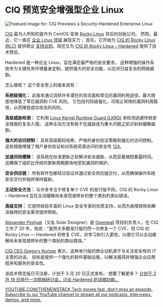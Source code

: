 # CIQ 预览安全增强型企业 Linux

![Featued image for: CIQ Previews a Security-Hardened Enterprise Linux](https://cdn.thenewstack.io/media/2024/10/c96aacc0-ciq-1024x683.png)

[CIQ](https://ciq.com/) 最为人所知的是作为 CentOS 变体 [Rocky Linux](https://thenewstack.io/post-centos-rocky-linux-fights-for-community-driven-enterprise-open-source/) 背后的创始公司。 然而，最近，它一直在 [企业 Linux 领域](https://thenewstack.io/suse-displays-enhanced-enterprise-linux-at-susecon/) 展现实力； 首先，它开始为 [CIQ 的 Rocky Linux (RLC)](https://ciq.com/products/rocky-linux/) 提供商业 [支持合同](https://thenewstack.io/ciq-unveils-a-version-of-rocky-linux-for-the-enterprise/)，现在又为 [CIQ 的 Rocky Linux – Hardened](https://ciq.com/products/rocky-linux/hardened) 提供了技术预览。

Hardened 是一种企业 Linux，旨在满足最严格的安全要求。 这种增强的操作系统专为关键任务环境量身定制，提供强大的安全功能，以应对日益复杂的网络威胁。

怎么做呢？ 这个安全至上的版本具有：

**系统级强化：** 此版本通过消除许多潜在的攻击面和常见的漏洞利用途径，最大限度地降低了零日漏洞和 CVE 风险。 它包括代码级强化，可阻止常用的漏洞利用路径，从而降低成功攻击的风险。

**高级威胁检测：** 它利用 [Linux Kernel Runtime Guard (LKRG)](https://lkrg.org/) 来检测逃避传统安全措施的复杂入侵。 这种主动方法有助于在威胁成为重大问题之前识别和缓解威胁。

**强大的访问控制：** 具有高级密码哈希、严格的身份验证策略和强化的访问控制。 这些措施增强了用户身份验证和对系统资源访问的安全性 [1](https://insidehpc.com/2025/03/ciq-delivers-technical-preview-of-security-hardened-enterprise-linux/)[2](https://ciq.com/products/rocky-linux/hardened)[4](https://www.prnewswire.com/news-releases/ciq-delivers-technical-preview-of-security-hardened-enterprise-linux-302398546.html)。

**加速风险缓解：** 该系统在标准更新之前解决安全威胁，从而显着缩短暴露时间。 这确保了组织比传统的更新周期更快地受到漏洞的保护。

**安全供应链：** 所有软件包都经过验证并通过安全供应链交付，从而确保操作系统安全交付并始终保持最新。

**主动安全方法：** 与许多专注于修复单个 CVE 的发行版不同，CIQ 的 Rocky Linux – Hardened 旨在主动缓解尚未发现或修补的整个类别的类似错误。

**高级支持：** 它提供经验丰富的 Linux 安全专家的优质支持，从而为故障排除和解决独特的安全需求提供帮助。

[Alexander Peslyak](https://www.linkedin.com/in/solar/?originalSubdomain=si)（又名 Solar Designer）是 [Openwall](https://www.openwall.com/) 项目的负责人，在 CIQ 工作了 20 年，他说：“虽然大多数发行版仍然一次修复一个 CVE，但 CIQ 的 Rocky Linux — Hardened 将修复 CVE，并学习和引入更改，以便它可以主动缓解尚未发现或修补的整个类别的类似错误。”

[CIQ CEO Gregory Kurtzer](https://thenewstack.io/centos-creator-gregory-kurtzer-discusses-his-new-distro-rocky-linux/) 表示，这种发行版的商业动机源于与关注安全性的 IT 主管的对话。 目标是提供一个强化的软件基础设施，以解决漏洞并增强企业应用程序和服务的安全性。

该技术预览版已可注册，计划于 3 月 20 日正式发布。 想要了解更多？ [计划于 3 月 19 日举行一次网络研讨会，讨论 Hardened 的详细功能。](https://info.ciq.com/webinars-introduction-rocky-linux-hardened/?utm_source=news&utm_medium=press-release&utm_campaign=rlc-hardened)

[
YOUTUBE.COM/THENEWSTACK
Tech moves fast, don't miss an episode. Subscribe to our YouTube
channel to stream all our podcasts, interviews, demos, and more.
](https://youtube.com/thenewstack?sub_confirmation=1)
